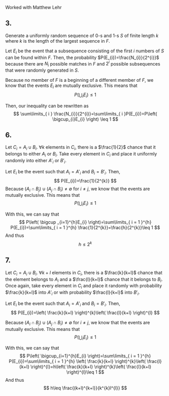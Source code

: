 Worked with Matthew Lehr
## 3.
Generate a uniformly random sequence of 0-s and 1-s $S$ of finite length $k$ where $k$ is the length of the largest sequence in $F$.

Let $E_{i}$ be the event that a subsequence consisting of the first $i$ numbers of $S$ can be found within $F$. Then, the probability $P(E_{i})=\frac{N_{i}}{2^{i}}$ because there are $N_{i}$ possible matches in $F$ and $2^{i}$ possible subsequences that were randomly generated in $S$.

Because no member of $F$ is a beginning of a different member of $F$, we know that the events $E_{i}$ are mutually exclusive. This means that
$$
P\left( \bigcup_{i}E_{i} \right)\leq 1 
$$

Then, our inequality can be rewritten as
$$
\sum\limits_{ i } \frac{N_{i}}{2^{i}}=\sum\limits_{ i }P(E_{i})=P\left( \bigcup_{i}E_{i} \right) \leq 1  
$$
## 6.
Let $C_{i}=A_{i}\cup B_{i}$. $\forall k$ elements in $C_{i}$, there is a $\frac{1}{2}$ chance that it belongs to either $A_{i}$ or $B_{i}$. Take every element in $C_{i}$ and place it uniformly randomly into either $A'_{i}$ or $B'_{i}$.

Let $E_{i}$ be the event such that $A_{i}=A'_{i}$ and $B_{i}=B'_{i}$. Then, 
$$
P(E_{i})=\frac{1}{2^{k}}
$$
Because $(A_{i}\cap B_{j})\cup(A_{j}\cap B_{i})\neq \emptyset$ for $i\neq j$, we know that the events are mutually exclusive. This means that
$$
P\left( \bigcup_{i}E_{i} \right)\leq 1 
$$

With this, we can say that
$$
P\left( \bigcup _{i=1}^{h}E_{i} \right)=\sum\limits_{ i = 1 }^{h} P(E_{i})=\sum\limits_{ i = 1 }^{h} \frac{1}{2^{k}}=\frac{h}{2^{k}}\leq 1
$$
And thus
$$
h\leq 2^{k}
$$
## 7.
Let $C_{i}=A_{i}\cup B_{i}$. $\forall k+l$ elements in $C_{i}$, there is a $\frac{k}{k+l}$ chance that the element belongs to $A_{i}$ and a $\frac{l}{k+l}$ chance that it belongs to $B_{i}$. Once again, take every element in $C_{i}$ and place it randomly with probability $\frac{k}{k+l}$ into $A'_{i}$ or with probability $\frac{l}{k+l}$ into $B'_{i}$.

Let $E_{i}$ be the event such that $A_{i}=A'_{i}$ and $B_{i}=B'_{i}$. Then, 
$$
P(E_{i})=\left( \frac{k}{k+l} \right)^{k}\left( \frac{l}{k+l} \right)^{l}
$$

Because $(A_{i}\cap B_{j})\cup(A_{j}\cap B_{i})\neq \emptyset$ for $i\neq j$, we know that the events are mutually exclusive. This means that
$$
P\left( \bigcup_{i}E_{i} \right)\leq 1 
$$

With this, we can say that 
$$
P\left( \bigcup_{i=1}^{h}E_{i} \right)=\sum\limits_{ i = 1 }^{h} P(E_{i})=\sum\limits_{ i = 1 }^{h} \left( \frac{k}{k+l} \right)^{k}\left( \frac{l}{k+l} \right)^{l}=h\left( \frac{k}{k+l} \right)^{k}\left( \frac{l}{k+l} \right)^{l}\leq 1
$$
And thus
$$
h\leq \frac{(k+l)^{k+l}}{k^{k}l^{l}}
$$